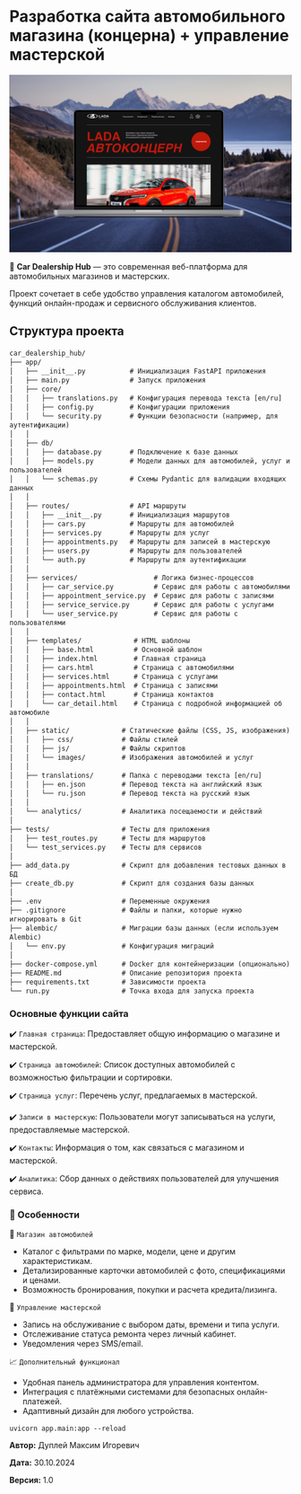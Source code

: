 # Разработка сайта автомобильного магазина (концерна) + управление мастерской

![car_delership](car_delership.png)

🚗 **Car Dealership Hub** — это современная веб-платформа для автомобильных магазинов и мастерских.

Проект сочетает в себе удобство управления каталогом автомобилей, функций онлайн-продаж и сервисного обслуживания клиентов.

## Структура проекта
```
car_dealership_hub/
├── app/
│   ├── __init__.py           # Инициализация FastAPI приложения
│   ├── main.py               # Запуск приложения
│   ├── core/
│   │   ├── translations.py   # Конфигурация перевода текста [en/ru]
│   │   ├── config.py         # Конфигурации приложения
│   │   └── security.py       # Функции безопасности (например, для аутентификации)
│   │
│   ├── db/
│   │   ├── database.py       # Подключение к базе данных
│   │   ├── models.py         # Модели данных для автомобилей, услуг и пользователей
│   │   └── schemas.py        # Схемы Pydantic для валидации входящих данных
│   │
│   ├── routes/               # API маршруты
│   │   ├── __init__.py       # Инициализация маршрутов
│   │   ├── cars.py           # Маршруты для автомобилей
│   │   ├── services.py       # Маршруты для услуг
│   │   ├── appointments.py   # Маршруты для записей в мастерскую
│   │   ├── users.py          # Маршруты для пользователей
│   │   └── auth.py           # Маршруты для аутентификации
│   │
│   ├── services/                   # Логика бизнес-процессов
│   │   ├── car_service.py          # Сервис для работы с автомобилями
│   │   ├── appointment_service.py  # Сервис для работы с записями
│   │   ├── service_service.py      # Сервис для работы с услугами
│   │   └── user_service.py         # Сервис для работы с пользователями
│   │
│   ├── templates/             # HTML шаблоны
│   │   ├── base.html          # Основной шаблон
│   │   ├── index.html         # Главная страница
│   │   ├── cars.html          # Страница с автомобилями
│   │   ├── services.html      # Страница с услугами
│   │   ├── appointments.html  # Страница с записями
│   │   ├── contact.html       # Страница контактов
│   │   └── car_detail.html    # Страница с подробной информацией об автомобиле
│   │
│   ├── static/             # Статические файлы (CSS, JS, изображения)
│   │   ├── css/            # Файлы стилей
│   │   ├── js/             # Файлы скриптов
│   │   └── images/         # Изображения автомобилей и услуг
│   │
│   ├── translations/       # Папка с переводами текста [en/ru]
│   │   ├── en.json         # Перевод текста на английский язык
│   │   └── ru.json         # Перевод текста на русский язык
│   │
│   └── analytics/          # Аналитика посещаемости и действий
│
├── tests/                  # Тесты для приложения
│   ├── test_routes.py      # Тесты для маршрутов
│   └── test_services.py    # Тесты для сервисов
│
├── add_data.py             # Скрипт для добавления тестовых данных в БД
├── create_db.py            # Скрипт для создания базы данных
│
├── .env                    # Переменные окружения
├── .gitignore              # Файлы и папки, которые нужно игнорировать в Git
├── alembic/                # Миграции базы данных (если используем Alembic)
│   └── env.py              # Конфигурация миграций
│
├── docker-compose.yml      # Docker для контейнеризации (опционально)
├── README.md               # Описание репозитория проекта 
├── requirements.txt        # Зависимости проекта
└── run.py                  # Точка входа для запуска проекта
```

### Основные функции сайта

✔️ `Главная страница`: Предоставляет общую информацию о магазине и мастерской.

✔️ `Страница автомобилей`: Список доступных автомобилей с возможностью фильтрации и сортировки.

✔️ `Страница услуг`: Перечень услуг, предлагаемых в мастерской.

✔️ `Записи в мастерскую`: Пользователи могут записываться на услуги, предоставляемые мастерской.

✔️ `Контакты`: Информация о том, как связаться с магазином и мастерской.

✔️ `Аналитика`: Сбор данных о действиях пользователей для улучшения сервиса.

### 🌟 Особенности
🎯 `Магазин автомобилей`

- Каталог с фильтрами по марке, модели, цене и другим характеристикам.
- Детализированные карточки автомобилей с фото, спецификациями и ценами.
- Возможность бронирования, покупки и расчета кредита/лизинга.

🔧 `Управление мастерской`
- Запись на обслуживание с выбором даты, времени и типа услуги.
- Отслеживание статуса ремонта через личный кабинет.
- Уведомления через SMS/email.

📈 `Дополнительный функционал`

- Удобная панель администратора для управления контентом.
- Интеграция с платёжными системами для безопасных онлайн-платежей.
- Адаптивный дизайн для любого устройства.

```
uvicorn app.main:app --reload
```

**Автор:** Дуплей Максим Игоревич

**Дата:** 30.10.2024

**Версия:** 1.0
